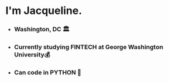 # I'm Jacqueline.

* ### Washington, DC 🏛️
* ### Currently studying **FINTECH**  at George Washington University💰
* ### Can code in **PYTHON** 🐍



